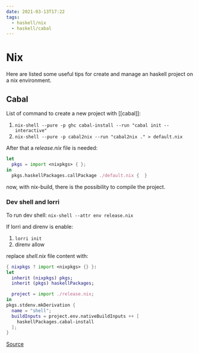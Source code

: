 ```yaml
---
date: 2021-03-13T17:22
tags:
  - haskell/nix
  - haskell/cabal
---
```


# Nix
Here are listed some useful tips for create and manage an haskell project on a nix environment.

## Cabal
List of command to create a new project with [[cabal]]:

1. `nix-shell --pure -p ghc cabal-install --run "cabal init --interactive"`
2. `nix-shell --pure -p cabal2nix --run "cabal2nix ." > default.nix`

After that a *release.nix* file is needed:

```nix
let
  pkgs = import <nixpkgs> { };
in
  pkgs.haskellPackages.callPackage ./default.nix {  }
```

now, with nix-build, there is the possibility to compile the project.

### Dev shell and lorri
To run dev shell: `nix-shell --attr env release.nix`

If lorri and direnv is enable:

1. `lorri init`
2. direnv allow

replace *shell.nix* file content with:

```nix
{ nixpkgs ? import <nixpkgs> {} }:
let
  inherit (nixpkgs) pkgs;
  inherit (pkgs) haskellPackages;

  project = import ./release.nix;
in
pkgs.stdenv.mkDerivation {
  name = "shell";
  buildInputs = project.env.nativeBuildInputs ++ [
    haskellPackages.cabal-install
  ];
}
```
[Source](https://maybevoid.com/posts/2019-01-27-getting-started-haskell-nix.html)
